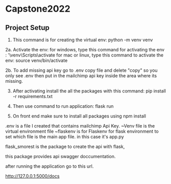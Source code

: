 # Capstone2022

## Project Setup

1. This command is for creating the virtual env: python -m venv venv

2a. Activate the env:
    for windows, type this command for activating the env : '\venv\Scripts\activate
    for mac or linux, type this command to activate the env: source venv/bin/activate

2b. To add missing api key go to .env copy file and delete "copy" so you only see .env
    then put in the mailchimp api key inside the area where its missing. 

3. After activating install the all the packages with this command: pip install -r requirements.txt

4. Then use command to run application:  flask run

5. On front end make sure to install all packages using npm install


.env is a file I created that contains mailchimp Api Key.
~Venv file is the virtual environment file
~flaskenv is for Flaskenv for flask environment to set which file is the main app file. in this case it's app.py

flask_smorest is the package to create the api with flask,

this package provides api swagger doccumentation.

after running the application go to this url.

http://127.0.0.1:5000/docs


